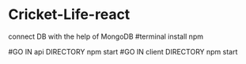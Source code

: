 # Cricket-Life-react
connect DB with the help of MongoDB 
#terminal
  install npm
  
  #GO IN api DIRECTORY
  npm start
  #GO IN client DIRECTORY
  npm start
